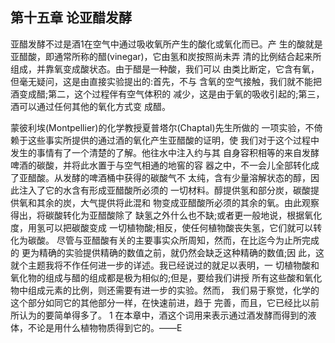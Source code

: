 ## 第十五章 论亚醋发酵

亚醋发酵不过是酒1在空气中通过吸收氧所产生的酸化或氧化而已。产 生的酸就是亚醋酸，即通常所称的醋(vinegar)，它由氢和炭按照尚未弄 清的比例结合起来所组成，并靠氧变成酸状态。由于醋是一种酸，我们可以 由类比断定，它含有氧，但毫无疑问，这是由直接实验提出的:首先，不与 含氧的空气接触，我们就不能把酒变成醋;第二，这个过程伴有空气体积的 减少，这是由于氧的吸收引起的;第三，酒可以通过任何其他的氧化方式变 成醋。

蒙彼利埃(Montpellier)的化学教授夏普塔尔(Chaptal)先生所做的 一项实验，不倚赖于这些事实所提供的通过酒的氧化产生亚醋酸的证明，使 我们对于这个过程中发生的事情有了一个清楚的了解。他往水中注入约与其 自身容积相等的来自发酵啤酒的碳酸，并将此水置于与空气相通的地窖的容 器之中，不一会儿全部转化成了亚醋酸。从发酵的啤酒桶中获得的碳酸气不 太纯，含有少量溶解状态的醇，因此注入了它的水含有形成亚醋酸所必须的 一切材料。醇提供氢和部分炭，碳酸提供氧和其余的炭，大气提供将此混和 物变成亚醋酸所必须的其余的氧。由此观察得出，将碳酸转化为亚醋酸除了 缺氢之外什么也不缺;或者更一般地说，根据氧化度，用氢可以把碳酸变成 一切植物酸;相反，使任何植物酸丧失氢，它们就可以转化为碳酸。
尽管与亚醋酸有关的主要事实众所周知，然而，在比迄今为止所完成的 更为精确的实验提供精确的数值之前，就仍然会缺乏这种精确的数值;因 此，这就个主题我将不作任何进一步的详述。我已经说过的就足以表明，一 切植物酸和氧化物的组成与醋的组成都是极为相似的;但是，要给我们讲授 所有这些酸和氧化物中组成元素的比例，则还需要有进一步的实验。然而， 我们易于察觉，化学的这个部分如同它的其他部分一样，在快速前进，趋于 完善，而且，它已经比以前所认为的要简单得多了。
 1 在本章中，酒这个词用来表示通过酒发酵而得到的液体，不论是用什么植物物质得到它的。——E